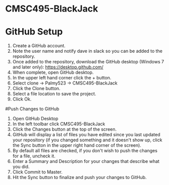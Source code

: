 # CMSC495-BlackJack

# GitHub Setup

1. Create a GitHub account.
2. Note the user name and notify dave in slack so you can be added to the repository.
3. Once added to the repository, download the GitHub desktop (Windows 7 and later only): https://desktop.github.com/
4. When complete, open GitHub desktop.
5. In the upper left hand corner click the + button.
6. Select clone -> Palmy523 -> CMSC495-BlackJack
7. Click the Clone button.
8. Select a file location to save the project.
9. Click Ok.

#Push Changes to GitHub

1. Open GitHub Desktop
2. In the left toolbar click CMSC495-BlackJack
3. Click the Changes button at the top of the screen.
4. GitHub will display a list of files you have edited since you last updated your repository (if you changed something and it doesn't show up, click the Sync button in the upper right hand corner of the screen).
5. By default all files are checked, if you don't wish to push the changes for a file, uncheck it. 
6. Enter a Summary and Description for your changes that describe what you did.
7. Click Commit to Master.
8. Hit the Sync button to finalize and push your changes to GitHub.

